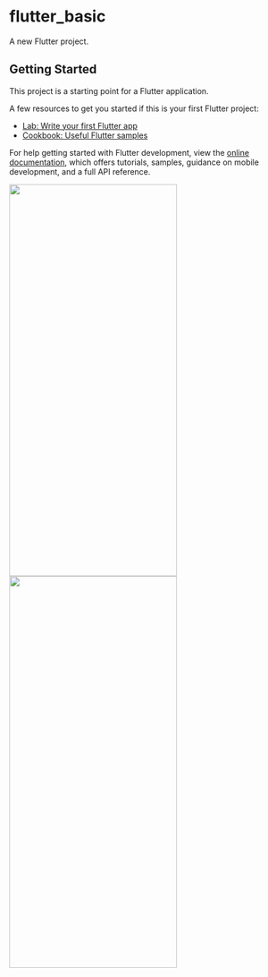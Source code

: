 # flutter_basic

A new Flutter project.

## Getting Started

This project is a starting point for a Flutter application.

A few resources to get you started if this is your first Flutter project:

- [Lab: Write your first Flutter app](https://docs.flutter.dev/get-started/codelab)
- [Cookbook: Useful Flutter samples](https://docs.flutter.dev/cookbook)

For help getting started with Flutter development, view the
[online documentation](https://docs.flutter.dev/), which offers tutorials,
samples, guidance on mobile development, and a full API reference.


<img src="https://user-images.githubusercontent.com/31089822/201177462-625ffb45-0c74-4513-87c5-e32e68d044e4.png" width="300" height="700"/>
<img src="https://user-images.githubusercontent.com/31089822/201177542-897433e3-114a-42c5-89d7-62aca1ff5c04.png" width="300" height="700"/>
